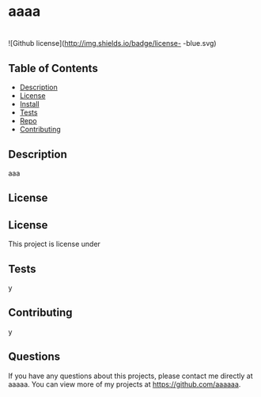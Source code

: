 
  # aaaa

  # 
  ![Github license](http://img.shields.io/badge/license- -blue.svg)
  
  
  
  ## Table of Contents
  * [Description](#description)
  * [License](#license)
  * [Install](#install)
  * [Tests](#run)
  * [Repo](#usingRepo)
  * [Contributing](#contributing)
  
  ## Description
  aaa

  ## License
  

  ## License 
  This project is license under 
 
  ## Tests
  y

  ## Contributing 
  y

  ## Questions
  If you have any questions about this projects, please contact me directly at aaaaa. You can view more of my projects at https://github.com/aaaaaa.
